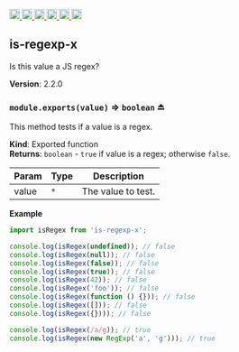 <a
  href="https://travis-ci.org/Xotic750/is-regexp-x"
  title="Travis status">
<img
  src="https://travis-ci.org/Xotic750/is-regexp-x.svg?branch=master"
  alt="Travis status" height="18">
</a>
<a
  href="https://david-dm.org/Xotic750/is-regexp-x"
  title="Dependency status">
<img src="https://david-dm.org/Xotic750/is-regexp-x/status.svg"
  alt="Dependency status" height="18"/>
</a>
<a
  href="https://david-dm.org/Xotic750/is-regexp-x?type=dev"
  title="devDependency status">
<img src="https://david-dm.org/Xotic750/is-regexp-x/dev-status.svg"
  alt="devDependency status" height="18"/>
</a>
<a
  href="https://badge.fury.io/js/is-regexp-x"
  title="npm version">
<img src="https://badge.fury.io/js/is-regexp-x.svg"
  alt="npm version" height="18">
</a>
<a
  href="https://www.jsdelivr.com/package/npm/is-regexp-x"
  title="jsDelivr hits">
<img src="https://data.jsdelivr.com/v1/package/npm/is-regexp-x/badge?style=rounded"
  alt="jsDelivr hits" height="18">
</a>
<a
  href="https://bettercodehub.com/results/Xotic750/is-regexp-x"
  title="bettercodehub score">
<img src="https://bettercodehub.com/edge/badge/Xotic750/is-regexp-x?branch=master"
  alt="bettercodehub score" height="18">
</a>

<a name="module_is-regexp-x"></a>

## is-regexp-x

Is this value a JS regex?

**Version**: 2.2.0

<a name="exp_module_is-regexp-x--module.exports"></a>

### `module.exports(value)` ⇒ <code>boolean</code> ⏏

This method tests if a value is a regex.

**Kind**: Exported function  
**Returns**: <code>boolean</code> - `true` if value is a regex; otherwise `false`.

| Param | Type            | Description        |
| ----- | --------------- | ------------------ |
| value | <code>\*</code> | The value to test. |

**Example**

```js
import isRegex from 'is-regexp-x';

console.log(isRegex(undefined)); // false
console.log(isRegex(null)); // false
console.log(isRegex(false)); // false
console.log(isRegex(true)); // false
console.log(isRegex(42)); // false
console.log(isRegex('foo')); // false
console.log(isRegex(function () {})); // false
console.log(isRegex([])); // false
console.log(isRegex({}))); // false

console.log(isRegex(/a/g)); // true
console.log(isRegex(new RegExp('a', 'g'))); // true
```
